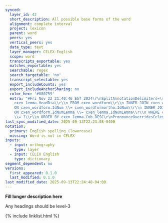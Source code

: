 ```yaml
---
synced:
  layer_id: 42
  short_description: All possible base forms of the word
  alignment: complete interval
  project: lexicon
  parent: word
  peers: yes
  vertical_peers: yes
  data_type: text
  layer_manager: CELEX-English
  scope: word
  transcripts_exportable: yes
  matches_exportable: yes
  searchable: regex
  search_targetable: 'no'
  transcript_selectable: yes
  export_includeCounts: yes
  export_includeAnchorSharing: no
  color_hex: '#880759'
  extra: "#Fri Nov 22 21:40:46 EST 2024\r\nSplitAnnotationDelimiters=\r\nLanguage=en.*\r\nGenerateSegments=false\r\nSql=SELECT
    cxen_lemma.HeadDia\\r\\n FROM cxen_wordform\\r\\n INNER JOIN cxen_wordformortho
    ON cxen_wordform.IdNum \\= cxen_wordformortho.IdNum\\r\\n INNER JOIN cxen_lemma
    ON cxen_wordform.IdNumLemma \\= cxen_lemma.IdNumLemma\\r\\n WHERE cxen_wordformortho.WordDia
    \\= ?\\r\\n ORDER BY cxen_lemma.Cob DESC\r\nPronounceOverridesCelex=false\r\nLayerId=2\r\n"
last_sync_modified_date: 2025-09-13T22:23:08-0400
notation:
  primary: English spelling (lowercase)
  missing: Word is not in CELEX
inputs:
  - input: orthography
    type: layer
  - input: CELEX English
    type: dictionary
segment_dependent: no
versions:
  first_appeared: 0.1.0
  last_modified: 0.1.0
last_modified_date: 2025-09-13T22:24:48-04:00
---
```


**Fill longer description here**

Any headings should be level-3


{% include linklist.html %}
